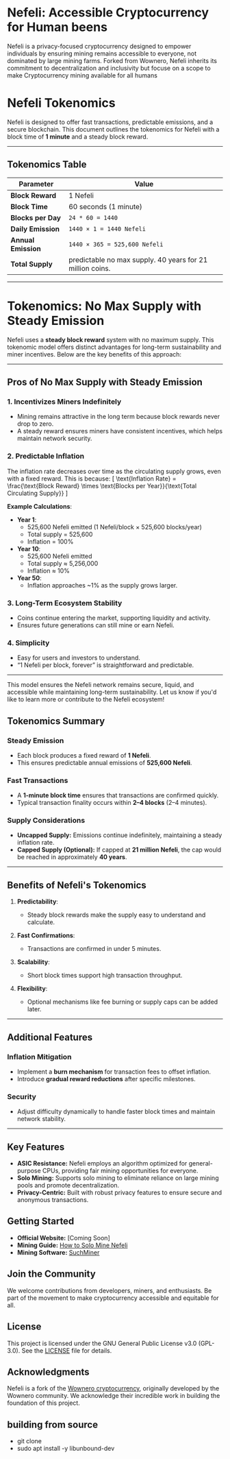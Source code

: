 # Nefeli: Accessible Cryptocurrency for Human beens

Nefeli is a privacy-focused cryptocurrency designed to empower individuals by ensuring mining remains accessible to everyone, not dominated by large mining farms. Forked from Wownero, Nefeli inherits its commitment to decentralization and inclusivity but focuse on a scope to make Cryptocurrency mining available for all humans

# Nefeli Tokenomics

Nefeli is designed to offer fast transactions, predictable emissions, and a secure blockchain. This document outlines the tokenomics for Nefeli with a block time of **1 minute** and a steady block reward.

---

## Tokenomics Table

| **Parameter**         | **Value**                        |
|------------------------|----------------------------------|
| **Block Reward**       | 1 Nefeli                        |
| **Block Time**         | 60 seconds (1 minute)           |
| **Blocks per Day**     | `24 * 60 = 1440`                |
| **Daily Emission**     | `1440 × 1 = 1440 Nefeli`        |
| **Annual Emission**    | `1440 × 365 = 525,600 Nefeli`   |
| **Total Supply**       | predictable no max supply. 40 years for 21 million coins.|

---
# Tokenomics: No Max Supply with Steady Emission

Nefeli uses a **steady block reward** system with no maximum supply. This tokenomic model offers distinct advantages for long-term sustainability and miner incentives. Below are the key benefits of this approach:

---

## Pros of No Max Supply with Steady Emission

### **1. Incentivizes Miners Indefinitely**
- Mining remains attractive in the long term because block rewards never drop to zero.
- A steady reward ensures miners have consistent incentives, which helps maintain network security.

### **2. Predictable Inflation**
The inflation rate decreases over time as the circulating supply grows, even with a fixed reward. This is because:
\[
\text{Inflation Rate} = \frac{\text{Block Reward} \times \text{Blocks per Year}}{\text{Total Circulating Supply}}
\]

**Example Calculations**:
- **Year 1**: 
  - 525,600 Nefeli emitted (1 Nefeli/block × 525,600 blocks/year)
  - Total supply = 525,600
  - Inflation = 100%
- **Year 10**:
  - 525,600 Nefeli emitted
  - Total supply ≈ 5,256,000
  - Inflation ≈ 10%
- **Year 50**:
  - Inflation approaches ~1% as the supply grows larger.

### **3. Long-Term Ecosystem Stability**
- Coins continue entering the market, supporting liquidity and activity.
- Ensures future generations can still mine or earn Nefeli.

### **4. Simplicity**
- Easy for users and investors to understand.
- “1 Nefeli per block, forever” is straightforward and predictable.

---

This model ensures the Nefeli network remains secure, liquid, and accessible while maintaining long-term sustainability. Let us know if you'd like to learn more or contribute to the Nefeli ecosystem!

## Tokenomics Summary

### **Steady Emission**
- Each block produces a fixed reward of **1 Nefeli**.
- This ensures predictable annual emissions of **525,600 Nefeli**.

### **Fast Transactions**
- A **1-minute block time** ensures that transactions are confirmed quickly.
- Typical transaction finality occurs within **2–4 blocks** (2–4 minutes).

### **Supply Considerations**
- **Uncapped Supply:** Emissions continue indefinitely, maintaining a steady inflation rate.
- **Capped Supply (Optional):** If capped at **21 million Nefeli**, the cap would be reached in approximately **40 years**.

---

## Benefits of Nefeli's Tokenomics

1. **Predictability**:
   - Steady block rewards make the supply easy to understand and calculate.

2. **Fast Confirmations**:
   - Transactions are confirmed in under 5 minutes.

3. **Scalability**:
   - Short block times support high transaction throughput.

4. **Flexibility**:
   - Optional mechanisms like fee burning or supply caps can be added later.

---

## Additional Features

### Inflation Mitigation
- Implement a **burn mechanism** for transaction fees to offset inflation.
- Introduce **gradual reward reductions** after specific milestones.

### Security
- Adjust difficulty dynamically to handle faster block times and maintain network stability.

---

## Key Features

- **ASIC Resistance:** Nefeli employs an algorithm optimized for general-purpose CPUs, providing fair mining opportunities for everyone.
- **Solo Mining:** Supports solo mining to eliminate reliance on large mining pools and promote decentralization.
- **Privacy-Centric:** Built with robust privacy features to ensure secure and anonymous transactions.

## Getting Started

- **Official Website:** [Coming Soon]
- **Mining Guide:** [How to Solo Mine Nefeli](#)
- **Mining Software:** [SuchMiner](#)

## Join the Community

We welcome contributions from developers, miners, and enthusiasts. Be part of the movement to make cryptocurrency accessible and equitable for all.

## License

This project is licensed under the GNU General Public License v3.0 (GPL-3.0). See the [LICENSE](LICENSE) file for details.

## Acknowledgments

Nefeli is a fork of the [Wownero cryptocurrency](https://codeberg.org/wownero/wownero), originally developed by the Wownero community. We acknowledge their incredible work in building the foundation of this project.


## building from source

- git clone 
- sudo apt install -y libunbound-dev